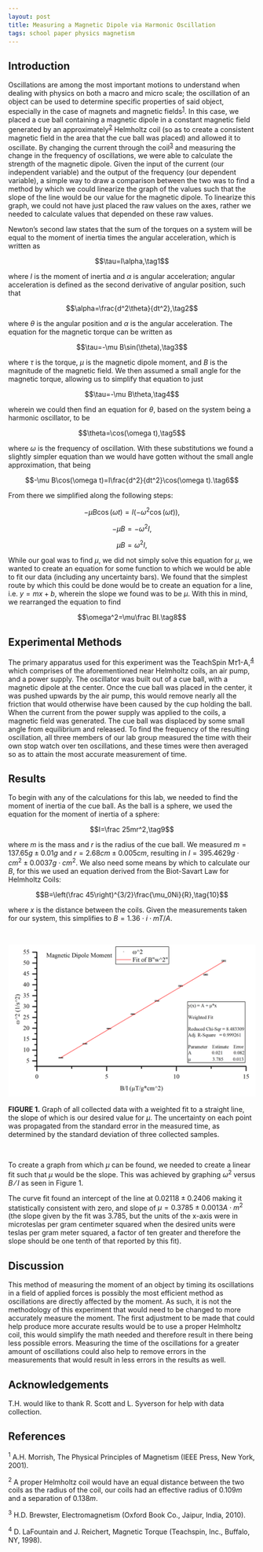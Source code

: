 ```yaml
---
layout: post
title: Measuring a Magnetic Dipole via Harmonic Oscillation
tags: school paper physics magnetism
---
```


## Introduction

Oscillations are among the most important motions to understand when dealing
with physics on both a macro and micro scale; the oscillation of an object can
be used to determine specific properties of said object, especially in the case
of magnets and magnetic fields<sup><a href="#1">1</a></sup>. In this case, we
placed a cue ball containing a magnetic dipole in a constant magnetic field
generated by an approximately<sup><a href="#2">2</a></sup> Helmholtz coil (so
as to create a consistent magnetic field in the area that the cue ball was
placed) and allowed it to oscillate. By changing the current through the
coil<sup><a href="#3">3</a></sup> and measuring the change in the frequency of
oscillations, we were able to calculate the strength of the magnetic dipole.
Given the input of the current (our independent variable) and the output of the
frequency (our dependent variable), a simple way to draw a comparison between
the two was to find a method by which we could linearize the graph of the values
such that the slope of the line would be our value for the magnetic dipole. To
linearize this graph, we could not have just placed the raw values on the axes,
rather we needed to calculate values that depended on these raw values.

Newton’s second law states that the sum of the torques on a system will be equal
to the moment of inertia times the angular acceleration, which is written as

$$\tau=I\alpha,\tag1$$

where $I$ is the moment of inertia and $\alpha$ is angular acceleration; angular
acceleration is defined as the second derivative of angular position, such that

$$\alpha=\frac{d^2\theta}{dt^2},\tag2$$

where $\theta$ is the angular position and $\alpha$ is the angular acceleration.
The equation for the magnetic torque can be written as

$$\tau=-\mu B\sin(\theta),\tag3$$

where $\tau$ is the torque, $\mu$ is the magnetic dipole moment, and $B$ is the
magnitude of the magnetic field. We then assumed a small angle for the magnetic
torque, allowing us to simplify that equation to just

$$\tau=-\mu B\theta,\tag4$$

wherein we could then find an equation for $\theta$, based on the system being a
harmonic oscillator, to be

$$\theta=\cos(\omega t),\tag5$$

where $\omega$ is the frequency of oscillation. With these substitutions we
found a slightly simpler equation than we would have gotten without the small
angle approximation, that being

$$-\mu B\cos(\omega t)=I\frac{d^2}{dt^2}\cos(\omega t).\tag6$$

From there we simplified along the following steps:

$$-\mu B\cos(\omega t)=I(-\omega^2\cos(\omega t)),\tag{7a}$$

$$-\mu B=-\omega^2I,\tag{7b}$$

$$\mu B=\omega^2I,\tag{7c}$$

While our goal was to find $\mu$, we did not simply solve this equation for
$\mu$, we wanted to create an equation for some function to which we would be
able to fit our data (including any uncertainty bars). We found that the
simplest route by which this could be done would be to create an equation for a
line, i.e. $y=mx+b$, wherein the slope we found was to be $\mu$. With this in
mind, we rearranged the equation to find

$$\omega^2=\mu\frac BI.\tag8$$

## Experimental Methods

The primary apparatus used for this experiment was the TeachSpin
M$\tau$1-A,<sup><a href="#4">4</a></sup> which comprises of the aforementioned
near Helmholtz coils, an air pump, and a power supply. The oscillator was built
out of a cue ball, with a magnetic dipole at the center. Once the cue ball was
placed in the center, it was pushed upwards by the air pump, this would remove
nearly all the friction that would otherwise have been caused by the cup holding
the ball. When the current from the power supply was applied to the coils, a
magnetic field was generated. The cue ball was displaced by some small angle
from equilibrium and released. To find the frequency of the resulting
oscillation, all three members of our lab group measured the time with their own
stop watch over ten oscillations, and these times were then averaged so as to
attain the most accurate measurement of time.

## Results

To begin with any of the calculations for this lab, we needed to find the moment
of inertia of the cue ball. As the ball is a sphere, we used the equation for
the moment of inertia of a sphere:

$$I=\frac 25mr^2,\tag9$$

where $m$ is the mass and $r$ is the radius of the cue ball. We measured
$m=137.65g\pm0.01g$ and $r=2.68cm\pm0.005cm$, resulting in $I=395.4629g\cdot
cm^2\pm0.0037g\cdot cm^2$. We also need some means by which to calculate our
$B$, for this we used an equation derived from the Biot-Savart Law for Helmholtz
Coils:

$$B=\left(\frac 45\right)^{3/2}\frac{\mu_0Ni}{R},\tag{10}$$

where $x$ is the distance between the coils. Given the measurements taken for
our system, this simplifies to $B=1.36\cdot i \cdot mT/A$.

<br>

![Magnetic Dipole Moment](/assets/img/dipole.png)

**FIGURE 1.** Graph of all collected data with a weighted fit to a straight
line, the slope of which is our desired value for $\mu$. The uncertainty on each
point was propagated from the standard error in the measured time, as determined
by the standard deviation of three collected samples.

<br>

To create a graph from which $\mu$ can be found, we needed to create a linear
fit such that $\mu$ would be the slope. This was achieved by graphing $\omega^2$
versus $B⁄I$ as seen in Figure 1.

The curve fit found an intercept of the line at $0.02118\pm0.2406$ making it
statistically consistent with zero, and slope of $\mu=0.3785\pm0.0013
A\cdot m^2$  (the slope given by the fit was $3.785$, but the units of the
x-axis were in microteslas per gram centimeter squared when the desired units
were teslas per gram meter squared, a factor of ten greater and therefore the
slope should be one tenth of that reported by this fit).

## Discussion

This method of measuring the moment of an object by timing its oscillations in a
field of applied forces is possibly the most efficient method as oscillations
are directly affected by the moment. As such, it is not the methodology of this
experiment that would need to be changed to more accurately measure the moment.
The first adjustment to be made that could help produce more accurate results
would be to use a proper Helmholtz coil, this would simplify the math needed and
therefore result in there being less possible errors. Measuring the time of the
oscillations for a greater amount of oscillations could also help to remove
errors in the measurements that would result in less errors in the results as
well.

## Acknowledgements

T.H. would like to thank R. Scott and L. Syverson for help with data collection.

## References

<sup><a name="1">1</a></sup> A.H. Morrish, The Physical Principles of Magnetism
(IEEE Press, New York, 2001).

<sup><a name="2">2</a></sup> A proper Helmholtz coil would have an equal
distance between the two coils as the radius of the coil, our coils had an
effective radius of $0.109m$ and a separation of $0.138m$.

<sup><a name="3">3</a></sup> H.D. Brewster, Electromagnetism (Oxford Book Co.,
Jaipur, India, 2010).

<sup><a name="4">4</a></sup> D. LaFountain and J. Reichert, Magnetic Torque
(Teachspin, Inc., Buffalo, NY, 1998).
